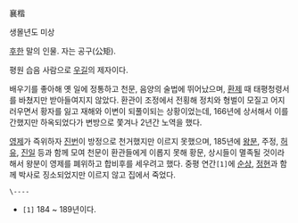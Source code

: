 襄楷

생몰년도 미상

[후한](%ED%9B%84%ED%95%9C.md) 말의 인물. 자는 공구(公矩).

평원 습음 사람으로 [우길](%EC%9A%B0%EA%B8%B8.md)의 제자이다.

배우기를 좋아해 옛 일에 정통하고 천문, 음양의 술법에 뛰어났으며, [환제](%ED%99%98%EC%A0%9C.md) 때 태평청령서를
바쳤지만 받아들여지지 않았다. 환관이 조정에서 전횡해 정치와 형벌이 모질고 어지러우면서 황자를 잃고 재해와 이변이 되풀이되는 상황이었는데,
166년에 상서해서 이를 간했지만 하옥되었다가 변방으로 쫓겨나 2년간 노역을 했다.

[영제](%EC%98%81%EC%A0%9C#s-2.md)가 즉위하자 [진번](%EC%A7%84%EB%B2%88#s-2.md)이
방정으로 천거했지만 이르지 못했으며, 185년에
[왕분](%EC%99%95%EB%B6%84%28%EC%82%BC%EA%B5%AD%EC%A7%80%29.md), 주정,
[허유](%ED%97%88%EC%9C%A0#s-1.md), [진일](%EC%A7%84%EC%9D%BC.md) 등과 함께 모여
천문이 환관들에게 이롭지 못해 황문, 상시들이 멸족될 것이라 해서 왕분이 영제를 폐위하고 합비후를 세우려고 했다. 중평 연간`[1]`에
[순상](%EC%88%9C%EC%83%81.md), [정현](%EC%A0%95%ED%98%84#s-1.md)과 함께 박사로
징소되었지만 이르지 않고 집에서 죽었다.

`\----`

  * `[1]` 184 ~ 189년이다.


